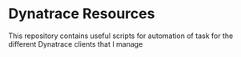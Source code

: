 Dynatrace Resources
===================

This repository contains useful scripts for automation
of task for the different Dynatrace clients that I manage
